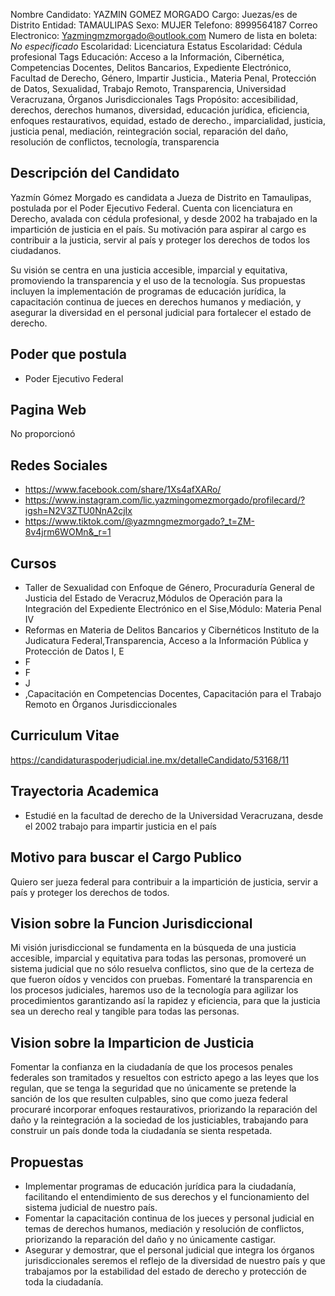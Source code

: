 Nombre Candidato: YAZMIN GOMEZ MORGADO
Cargo: Juezas/es de Distrito
Entidad: TAMAULIPAS
Sexo: MUJER
Telefono: 8999564187
Correo Electronico: Yazmingmzmorgado@outlook.com
Numero de lista en boleta: *No especificado*
Escolaridad: Licenciatura
Estatus Escolaridad: Cédula profesional
Tags Educación: Acceso a la Información, Cibernética, Competencias Docentes, Delitos Bancarios, Expediente Electrónico, Facultad de Derecho, Género, Impartir Justicia., Materia Penal, Protección de Datos, Sexualidad, Trabajo Remoto, Transparencia, Universidad Veracruzana, Órganos Jurisdiccionales
Tags Propósito: accesibilidad, derechos, derechos humanos, diversidad, educación jurídica, eficiencia, enfoques restaurativos, equidad, estado de derecho., imparcialidad, justicia, justicia penal, mediación, reintegración social, reparación del daño, resolución de conflictos, tecnología, transparencia


## Descripción del Candidato 

Yazmín Gómez Morgado es candidata a Jueza de Distrito en Tamaulipas, postulada por el Poder Ejecutivo Federal. Cuenta con licenciatura en Derecho, avalada con cédula profesional, y desde 2002 ha trabajado en la impartición de justicia en el país. Su motivación para aspirar al cargo es contribuir a la justicia, servir al país y proteger los derechos de todos los ciudadanos.

Su visión se centra en una justicia accesible, imparcial y equitativa, promoviendo la transparencia y el uso de la tecnología. Sus propuestas incluyen la implementación de programas de educación jurídica, la capacitación continua de jueces en derechos humanos y mediación, y asegurar la diversidad en el personal judicial para fortalecer el estado de derecho.


## Poder que postula

- Poder Ejecutivo Federal


## Pagina Web

No proporcionó


## Redes Sociales

- https://www.facebook.com/share/1Xs4afXARo/
- https://www.instagram.com/lic.yazmingomezmorgado/profilecard/?igsh=N2V3ZTU0NnA2cjIx
- https://www.tiktok.com/@yazmngmezmorgado?_t=ZM-8v4jrm6WOMn&_r=1


## Cursos

- Taller de Sexualidad con Enfoque de Género, Procuraduría General de Justicia del Estado de Veracruz,Módulos de Operación para la Integración del Expediente Electrónico en el Sise,Módulo: Materia Penal IV
- Reformas en Materia de Delitos Bancarios y Cibernéticos Instituto de la Judicatura Federal,Transparencia, Acceso a la Información Pública y Protección de Datos  I, E
- F
- F
- J
- ,Capacitación en Competencias Docentes, Capacitación para el Trabajo Remoto en Órganos Jurisdiccionales


## Curriculum Vitae

https://candidaturaspoderjudicial.ine.mx/detalleCandidato/53168/11


## Trayectoria Academica

- Estudié en la facultad de derecho de la Universidad Veracruzana, desde el 2002 trabajo para impartir justicia en el país


## Motivo para buscar el Cargo Publico

Quiero ser jueza federal para contribuir a la impartición de justicia, servir a país y proteger los derechos de todos.


## Vision sobre la Funcion Jurisdiccional

Mi visión jurisdiccional se fundamenta en la búsqueda de una justicia accesible, imparcial y equitativa para todas las personas, promoveré un sistema judicial que no sólo resuelva conflictos, sino que de la certeza de que fueron oídos y vencidos con pruebas. Fomentaré la transparencia en los procesos judiciales, haremos uso de la tecnología para agilizar los procedimientos garantizando así la rapidez y eficiencia, para que la justicia sea un derecho real y tangible para todas las personas.


## Vision sobre la Imparticion de Justicia

Fomentar la confianza en la ciudadanía de que los procesos penales federales son tramitados y resueltos con estricto apego a las leyes que los regulan, que se tenga la seguridad que no únicamente se pretende la sanción de los que resulten culpables, sino que como jueza federal procuraré incorporar enfoques restaurativos, priorizando la reparación del daño y la reintegración a la sociedad de los justiciables, trabajando para construir un país donde toda la ciudadanía se sienta respetada.


## Propuestas

- Implementar programas de educación jurídica para la ciudadanía, facilitando el entendimiento de sus derechos y el funcionamiento del sistema judicial de nuestro país.
- Fomentar la capacitación continua de los jueces y personal judicial en temas de derechos humanos, mediación y resolución de conflictos, priorizando la reparación del daño y no únicamente castigar.
- Asegurar y demostrar, que el personal judicial que integra los órganos jurisdiccionales seremos el reflejo de la diversidad de nuestro país y que trabajamos por la estabilidad del estado de derecho y protección de toda la ciudadanía.

